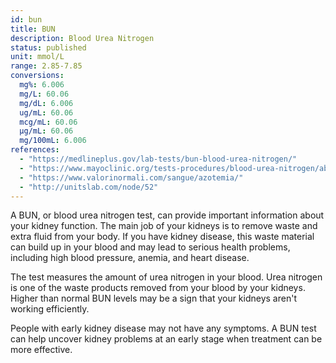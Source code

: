 ```yaml
---
id: bun
title: BUN
description: Blood Urea Nitrogen
status: published
unit: mmol/L
range: 2.85-7.85
conversions:
  mg%: 6.006
  mg/L: 60.06
  mg/dL: 6.006
  ug/mL: 60.06
  mcg/mL: 60.06
  µg/mL: 60.06
  mg/100mL: 6.006
references:
  - "https://medlineplus.gov/lab-tests/bun-blood-urea-nitrogen/"
  - "https://www.mayoclinic.org/tests-procedures/blood-urea-nitrogen/about/pac-20384821"
  - "https://www.valorinormali.com/sangue/azotemia/"
  - "http://unitslab.com/node/52"
---
```


A BUN, or blood urea nitrogen test, can provide important information about your kidney function. The main job of your kidneys is to remove waste and extra fluid from your body. If you have kidney disease, this waste material can build up in your blood and may lead to serious health problems, including high blood pressure, anemia, and heart disease.

The test measures the amount of urea nitrogen in your blood. Urea nitrogen is one of the waste products removed from your blood by your kidneys. Higher than normal BUN levels may be a sign that your kidneys aren't working efficiently.

People with early kidney disease may not have any symptoms. A BUN test can help uncover kidney problems at an early stage when treatment can be more effective.
